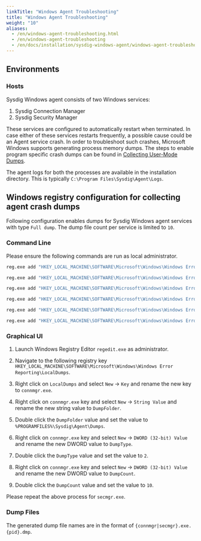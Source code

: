 ```yaml
---
linkTitle: "Windows Agent Troubleshooting"
title: "Windows Agent Troubleshooting"
weight: "10"
aliases:
  - /en/windows-agent-troubleshooting.html
  - /en/windows-agent-troubleshooting
  - /en/docs/installation/sysdig-windows-agent/windows-agent-troubleshooting/
---
```


## Environments

### Hosts

Sysdig Windows agent consists of two Windows services:
1. Sysdig Connection Manager
2. Sysdig Security Manager

These services are configured to automatically restart when terminated. In case either of these services restarts frequently, a possible cause could be an Agent service crash. In order to troubleshoot such crashes, Microsoft Windows supports generating process memory dumps. The steps to enable program specific crash dumps can be found in [Collecting User-Mode Dumps](https://learn.microsoft.com/en-us/windows/win32/wer/collecting-user-mode-dumps). 

The agent logs for both the processes are available in the installation directory. This is typically `C:\Program Files\Sysdig\Agent\Logs`.

## Windows registry configuration for collecting agent crash dumps

Following configuration enables dumps for Sysdig Windows agent services with type `Full dump`. The dump file count per service is limited to `10`.

### Command Line

Please ensure the following commands are run as local administrator.
```cmd
reg.exe add "HKEY_LOCAL_MACHINE\SOFTWARE\Microsoft\Windows\Windows Error Reporting\LocalDumps\connmgr.exe" /v DumpFolder /t REG_SZ /d "%PROGRAMFILES%\Sysdig\Agent\Dumps" /f

reg.exe add "HKEY_LOCAL_MACHINE\SOFTWARE\Microsoft\Windows\Windows Error Reporting\LocalDumps\connmgr.exe" /v DumpType /t REG_DWORD /d 2 /f

reg.exe add "HKEY_LOCAL_MACHINE\SOFTWARE\Microsoft\Windows\Windows Error Reporting\LocalDumps\connmgr.exe" /v DumpCount /t REG_DWORD /d 10 /f

reg.exe add "HKEY_LOCAL_MACHINE\SOFTWARE\Microsoft\Windows\Windows Error Reporting\LocalDumps\secmgr.exe" /v DumpFolder /t REG_SZ /d "%PROGRAMFILES%\Sysdig\Agent\Dumps" /f

reg.exe add "HKEY_LOCAL_MACHINE\SOFTWARE\Microsoft\Windows\Windows Error Reporting\LocalDumps\secmgr.exe" /v DumpType /t REG_DWORD /d 2 /f

reg.exe add "HKEY_LOCAL_MACHINE\SOFTWARE\Microsoft\Windows\Windows Error Reporting\LocalDumps\secmgr.exe" /v DumpCount /t REG_DWORD /d 10 /f
```

### Graphical UI
1. Launch Windows Registry Editor `regedit.exe` as administrator.

2. Navigate to the following registry key `HKEY_LOCAL_MACHINE\SOFTWARE\Microsoft\Windows\Windows Error Reporting\LocalDumps`.

3. Right click on `LocalDumps` and select `New` -> `Key` and rename the new key to `connmgr.exe`.

4. Right click on `connmgr.exe` key and select `New` -> `String Value` and rename the new string value to `DumpFolder`.

5. Double click the `DumpFolder` value and set the value to `%PROGRAMFILES%\Sysdig\Agent\Dumps`.

6. Right click on `connmgr.exe` key and select `New` -> `DWORD (32-bit) Value` and rename the new DWORD value to `DumpType`.

7. Double click the `DumpType` value and set the value to `2`.

8. Right click on `connmgr.exe` key and select `New` -> `DWORD (32-bit) Value` and rename the new DWORD value to `DumpCount`.

9. Double click the `DumpCount` value and set the value to `10`.

Please repeat the above process for `secmgr.exe`.

### Dump Files

The generated dump file names are in the format of `{connmgr|secmgr}.exe.{pid}.dmp`.

